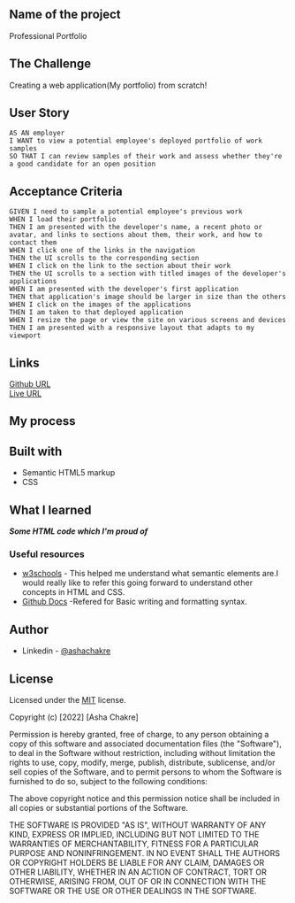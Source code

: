 ## Name of the project
Professional Portfolio
## The Challenge
Creating a web application(My portfolio) from scratch!
## User Story
```
AS AN employer
I WANT to view a potential employee's deployed portfolio of work samples
SO THAT I can review samples of their work and assess whether they're a good candidate for an open position
```
## Acceptance Criteria
```
GIVEN I need to sample a potential employee's previous work
WHEN I load their portfolio
THEN I am presented with the developer's name, a recent photo or avatar, and links to sections about them, their work, and how to contact them
WHEN I click one of the links in the navigation
THEN the UI scrolls to the corresponding section
WHEN I click on the link to the section about their work
THEN the UI scrolls to a section with titled images of the developer's applications
WHEN I am presented with the developer's first application
THEN that application's image should be larger in size than the others
WHEN I click on the images of the applications
THEN I am taken to that deployed application
WHEN I resize the page or view the site on various screens and devices
THEN I am presented with a responsive layout that adapts to my viewport
```
## Links  
[Github URL](https://github.com/ashachakre0906/Professional-Portfolio)<br>
[Live URL](https://ashachakre0906.github.io/Professional-Portfolio/)<br>
## My process
## Built with
- Semantic HTML5 markup
- CSS

## What I learned

***Some HTML code which I'm proud of***

### Useful resources
- [w3schools](https://w3schools.com) - This helped me understand what semantic elements are.I would really like to refer this going forward to understand other concepts in HTML and CSS.
- [Github Docs](https://docs.github.com/en/get-started/writing-on-github/getting-started-with-writing-and-formatting-on-github/basic-writing-and-formatting-syntax#headings)
-Refered for Basic writing and formatting syntax.

## Author
- Linkedin - [@ashachakre](https://www.linkedin.com/in/ashachakre/)

## License
Licensed under the [MIT](https://choosealicense.com/licenses/mit/) license.

Copyright (c) [2022] [Asha Chakre]

Permission is hereby granted, free of charge, to any person obtaining a copy
of this software and associated documentation files (the "Software"), to deal
in the Software without restriction, including without limitation the rights
to use, copy, modify, merge, publish, distribute, sublicense, and/or sell
copies of the Software, and to permit persons to whom the Software is
furnished to do so, subject to the following conditions:

The above copyright notice and this permission notice shall be included in all
copies or substantial portions of the Software.

THE SOFTWARE IS PROVIDED "AS IS", WITHOUT WARRANTY OF ANY KIND, EXPRESS OR
IMPLIED, INCLUDING BUT NOT LIMITED TO THE WARRANTIES OF MERCHANTABILITY,
FITNESS FOR A PARTICULAR PURPOSE AND NONINFRINGEMENT. IN NO EVENT SHALL THE
AUTHORS OR COPYRIGHT HOLDERS BE LIABLE FOR ANY CLAIM, DAMAGES OR OTHER
LIABILITY, WHETHER IN AN ACTION OF CONTRACT, TORT OR OTHERWISE, ARISING FROM,
OUT OF OR IN CONNECTION WITH THE SOFTWARE OR THE USE OR OTHER DEALINGS IN THE
SOFTWARE.

